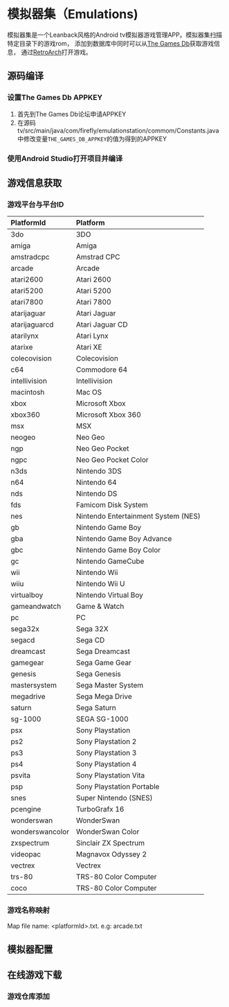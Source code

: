 # 模拟器集（Emulations)
模拟器集是一个Leanback风格的Android tv模拟器游戏管理APP。模拟器集扫描特定目录下的游戏rom，
添加到数据库中同时可以从[The Games Db](https://thegamesdb.net)获取游戏信息，
通过[RetroArch](http://retroarch.com/)打开游戏。

## 源码编译
### 设置The Games Db APPKEY
1. 首先到The Games Db论坛申请APPKEY
2. 在源码tv/src/main/java/com/firefly/emulationstation/commom/Constants.java
中修改变量`THE_GAMES_DB_APPKEY`的值为得到的APPKEY

### 使用Android Studio打开项目并编译


## 游戏信息获取


### 游戏平台与平台ID  

| PlatformId      | Platform                            |
|:----------------|:------------------------------------|
| 3do             | 3DO                                 |
| amiga           | Amiga                               |
| amstradcpc      | Amstrad CPC                         |
| arcade          | Arcade                              |
| atari2600       | Atari 2600                          |
| atari5200       | Atari 5200                          |
| atari7800       | Atari 7800                          |
| atarijaguar     | Atari Jaguar                        |
| atarijaguarcd   | Atari Jaguar CD                     |
| atarilynx       | Atari Lynx                          |
| atarixe         | Atari XE                            |
| colecovision    | Colecovision                        |
| c64             | Commodore 64                        |
| intellivision   | Intellivision                       |
| macintosh       | Mac OS                              |
| xbox            | Microsoft Xbox                      |
| xbox360         | Microsoft Xbox 360                  |
| msx             | MSX                                 |
| neogeo          | Neo Geo                             |
| ngp             | Neo Geo Pocket                      |
| ngpc            | Neo Geo Pocket Color                |
| n3ds            | Nintendo 3DS                        |
| n64             | Nintendo 64                         |
| nds             | Nintendo DS                         |
| fds             | Famicom Disk System                 |
| nes             | Nintendo Entertainment System (NES) |
| gb              | Nintendo Game Boy                   |
| gba             | Nintendo Game Boy Advance           |
| gbc             | Nintendo Game Boy Color             |
| gc              | Nintendo GameCube                   |
| wii             | Nintendo Wii                        |
| wiiu            | Nintendo Wii U                      |
| virtualboy      | Nintendo Virtual Boy                |
| gameandwatch    | Game & Watch                        |
| pc              | PC                                  |
| sega32x         | Sega 32X                            |
| segacd          | Sega CD                             |
| dreamcast       | Sega Dreamcast                      |
| gamegear        | Sega Game Gear                      |
| genesis         | Sega Genesis                        |
| mastersystem    | Sega Master System                  |
| megadrive       | Sega Mega Drive                     |
| saturn          | Sega Saturn                         |
| sg-1000         | SEGA SG-1000                        |
| psx             | Sony Playstation                    |
| ps2             | Sony Playstation 2                  |
| ps3             | Sony Playstation 3                  |
| ps4             | Sony Playstation 4                  |
| psvita          | Sony Playstation Vita               |
| psp             | Sony Playstation Portable           |
| snes            | Super Nintendo (SNES)               |
| pcengine        | TurboGrafx 16                       |
| wonderswan      | WonderSwan                          |
| wonderswancolor | WonderSwan Color                    |
| zxspectrum      | Sinclair ZX Spectrum                |
| videopac        | Magnavox Odyssey 2                  |
| vectrex         | Vectrex                             |
| trs-80          | TRS-80 Color Computer               |
| coco            | TRS-80 Color Computer               |


### 游戏名称映射
Map file name: \<platformId\>.txt. e.g: arcade.txt
 
 
## 模拟器配置
 
## 在线游戏下载
### 游戏仓库添加
